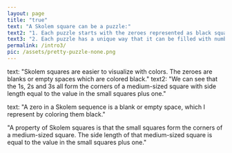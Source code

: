 ```yaml
---
layout: page
title: "true"
text: "A Skolem square can be a puzzle:"
text2: "1. Each puzzle starts with the zeroes represented as black squares."
text3: "2. Each puzzle has a unique way that it can be filled with numbers 1, 2, and so on."
permalink: /intro3/
pic: /assets/pretty-puzzle-none.png
---
```

text: "Skolem squares are easier to visualize with colors. The zeroes are blanks or empty spaces which are colored black." 
text2: "We can see that the 1s, 2s and 3s all form the corners of a medium-sized square with side length equal to the value in the small squares plus one."

text: "A zero in a Skolem sequence is a blank or empty space, which I represent by coloring them black."

"A property of Skolem squares is that the small squares form the corners of a medium-sized square. The side length of that medium-sized square is equal to the value in the small squares plus one."
